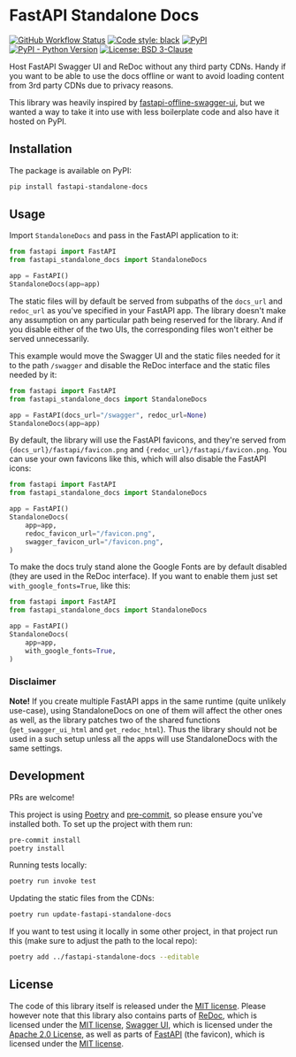 # FastAPI Standalone Docs

[![GitHub Workflow Status](https://img.shields.io/github/actions/workflow/status/ioxiocom/fastapi-standalone-docs/publish.yaml)](https://github.com/ioxiocom/fastapi-standalone-docs/actions/workflows/publish.yaml)
[![Code style: black](https://img.shields.io/badge/code%20style-black-000000.svg)](https://github.com/psf/black)
[![PyPI](https://img.shields.io/pypi/v/fastapi-standalone-docs)](https://pypi.org/project/fastapi-standalone-docs/)
[![PyPI - Python Version](https://img.shields.io/pypi/pyversions/fastapi-standalone-docs)](https://pypi.org/project/fastapi-standalone-docs/)
[![License: BSD 3-Clause](https://img.shields.io/pypi/l/fastapi-standalone-docs)](https://opensource.org/license/bsd-3-clause/)

Host FastAPI Swagger UI and ReDoc without any third party CDNs. Handy if you want to be
able to use the docs offline or want to avoid loading content from 3rd party CDNs due to
privacy reasons.

This library was heavily inspired by
[fastapi-offline-swagger-ui](https://github.com/ahmetoner/fastapi-offline-swagger-ui),
but we wanted a way to take it into use with less boilerplate code and also have it
hosted on PyPI.

## Installation

The package is available on PyPI:

```bash
pip install fastapi-standalone-docs
```

## Usage

Import `StandaloneDocs` and pass in the FastAPI application to it:

```python
from fastapi import FastAPI
from fastapi_standalone_docs import StandaloneDocs

app = FastAPI()
StandaloneDocs(app=app)
```

The static files will by default be served from subpaths of the `docs_url` and
`redoc_url` as you've specified in your FastAPI app. The library doesn't make any
assumption on any particular path being reserved for the library. And if you disable
either of the two UIs, the corresponding files won't either be served unnecessarily.

This example would move the Swagger UI and the static files needed for it to the path
`/swagger` and disable the ReDoc interface and the static files needed by it:

```python
from fastapi import FastAPI
from fastapi_standalone_docs import StandaloneDocs

app = FastAPI(docs_url="/swagger", redoc_url=None)
StandaloneDocs(app=app)
```

By default, the library will use the FastAPI favicons, and they're served from
`{docs_url}/fastapi/favicon.png` and `{redoc_url}/fastapi/favicon.png`. You can use your
own favicons like this, which will also disable the FastAPI icons:

```python
from fastapi import FastAPI
from fastapi_standalone_docs import StandaloneDocs

app = FastAPI()
StandaloneDocs(
    app=app,
    redoc_favicon_url="/favicon.png",
    swagger_favicon_url="/favicon.png",
)
```

To make the docs truly stand alone the Google Fonts are by default disabled (they are
used in the ReDoc interface). If you want to enable them just set
`with_google_fonts=True`, like this:

```python
from fastapi import FastAPI
from fastapi_standalone_docs import StandaloneDocs

app = FastAPI()
StandaloneDocs(
    app=app,
    with_google_fonts=True,
)
```

### Disclaimer

**Note!** If you create multiple FastAPI apps in the same runtime (quite unlikely
use-case), using StandaloneDocs on one of them will affect the other ones as well, as
the library patches two of the shared functions (`get_swagger_ui_html` and
`get_redoc_html`). Thus the library should not be used in a such setup unless all the
apps will use StandaloneDocs with the same settings.

## Development

PRs are welcome!

This project is using [Poetry](https://python-poetry.org/) and
[pre-commit](https://pre-commit.com/), so please ensure you've installed both. To set up
the project with them run:

```bash
pre-commit install
poetry install
```

Running tests locally:

```bash
poetry run invoke test
```

Updating the static files from the CDNs:

```bash
poetry run update-fastapi-standalone-docs
```

If you want to test using it locally in some other project, in that project run this
(make sure to adjust the path to the local repo):

```bash
poetry add ../fastapi-standalone-docs --editable
```

## License

The code of this library itself is released under the [MIT license](./LICENSE). Please
however note that this library also contains parts of
[ReDoc](./fastapi_standalone_docs/static/redoc/), which is licensed under the
[MIT license](./fastapi_standalone_docs/static/redoc/redoc.standalone.js.LICENSE.txt),
[Swagger UI](./fastapi_standalone_docs/static/swagger/), which is licensed under the
[Apache 2.0 License](./fastapi_standalone_docs/static/swagger/LICENSE), as well as parts
of [FastAPI](./fastapi_standalone_docs/static/fastapi) (the favicon), which is licensed
under the [MIT license](./fastapi_standalone_docs/static/fastapi/LICENSE).
